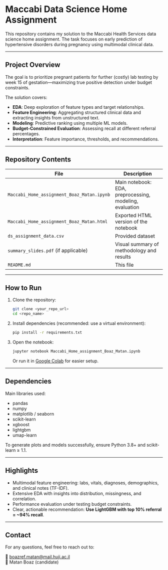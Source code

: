 # Maccabi Data Science Home Assignment

This repository contains my solution to the Maccabi Health Services data science home assignment. The task focuses on early prediction of hypertensive disorders during pregnancy using multimodal clinical data.

---

## Project Overview

The goal is to prioritize pregnant patients for further (costly) lab testing by week 15 of gestation—maximizing true positive detection under budget constraints.

The solution covers:

- **EDA**: Deep exploration of feature types and target relationships.
- **Feature Engineering**: Aggregating structured clinical data and extracting insights from unstructured text.
- **Modeling**: Predictive ranking using multiple ML models.
- **Budget-Constrained Evaluation**: Assessing recall at different referral percentages.
- **Interpretation**: Feature importance, thresholds, and recommendations.

---

## Repository Contents

| File | Description |
|------|-------------|
| `Maccabi_Home_assignment_Boaz_Matan.ipynb` | Main notebook: EDA, preprocessing, modeling, evaluation |
| `Maccabi_Home_assignment_Boaz_Matan.html` | Exported HTML version of the notebook |
| `ds_assignment_data.csv` | Provided dataset |
| `summary_slides.pdf` (if applicable) | Visual summary of methodology and results |
| `README.md` | This file |

---

## How to Run

1. Clone the repository:
   ```bash
   git clone <your_repo_url>
   cd <repo_name>
   ```

2. Install dependencies (recommended: use a virtual environment):
   ```bash
   pip install -r requirements.txt
   ```

3. Open the notebook:
   ```bash
   jupyter notebook Maccabi_Home_assignment_Boaz_Matan.ipynb
   ```
   Or run it in [Google Colab](https://colab.research.google.com) for easier setup.

---

## Dependencies

Main libraries used:
- pandas
- numpy
- matplotlib / seaborn
- scikit-learn
- xgboost
- lightgbm
- umap-learn

To generate plots and models successfully, ensure Python 3.8+ and scikit-learn ≥ 1.1.

---

## Highlights

- Multimodal feature engineering: labs, vitals, diagnoses, demographics, and clinical notes (TF-IDF).
- Extensive EDA with insights into distribution, missingness, and correlation.
- Performance evaluation under testing budget constraints.
- Clear, actionable recommendation: **Use LightGBM with top 10% referral = ~94% recall**.

---

## Contact

For any questions, feel free to reach out to:

📧 boazref.matan@mail.huji.ac.il  
👤 Matan Boaz (candidate)